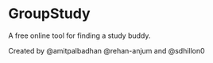 # GroupStudy
A free online tool for finding a study buddy. 

Created by @amitpalbadhan @rehan-anjum and @sdhillon0